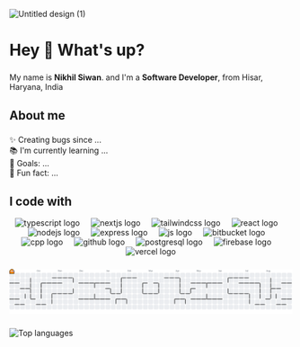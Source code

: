 ![Untitled design (1)](https://github.com/ThisisNikkk/ThisisNikkk/assets/113753784/77e6a39d-272e-4ddf-9b8c-0085d8b9cd2b)

<h1 align="left">Hey 👋 What's up?</h1>

###

<p align="left">My name is <b>Nikhil Siwan</b>. and I'm a <b>Software Developer</b>, from Hisar, Haryana, India</p>

###

<h2 align="left">About me</h2>

###

<p align="left">✨ Creating bugs since ...<br>📚 I'm currently learning ...<br>🎯 Goals: ...<br>🎲 Fun fact: ...</p>

###

<h2 align="left">I code with</h2>

<div align="center">
  <img src="https://skillicons.dev/icons?i=ts" height="60" alt="typescript logo"  />
  <img width="12" />
  <img src="https://skillicons.dev/icons?i=nextjs" height="60" alt="nextjs logo"  />
  <img width="12" />
  <img src="https://skillicons.dev/icons?i=tailwind" height="60" alt="tailwindcss logo"  />
  <img width="12" />
  <img src="https://skillicons.dev/icons?i=react" height="60" alt="react logo"  />
  <img width="12" />
  <img src="https://skillicons.dev/icons?i=nodejs" height="60" alt="nodejs logo"  />
  <img width="12" />
  <img src="https://skillicons.dev/icons?i=express" height="60" alt="express logo"  />
  <img width="12" />
  <img src="https://skillicons.dev/icons?i=js" height="60" alt="js logo"  />
  <img width="12" />
  <img src="https://skillicons.dev/icons?i=bitbucket" height="60" alt="bitbucket logo"  />
  <img width="12" />
  <img src="https://skillicons.dev/icons?i=cpp" height="60" alt="cpp logo"  />
  <img width="12" />
  <img src="https://skillicons.dev/icons?i=github" height="60" alt="github logo"  />
  <img width="12" />
  <img src="https://skillicons.dev/icons?i=postgresql" height="60" alt="postgresql logo"  />
  <img width="12" />
  <img src="https://skillicons.dev/icons?i=firebase" height="60" alt="firebase logo"  />
  <img width="12" />
  <img src="https://skillicons.dev/icons?i=vercel" height="60" alt="vercel logo"  />
</div>

###

<picture>
  <source media="(prefers-color-scheme: dark)" srcset="https://raw.githubusercontent.com/ThisisNikkk/ThisisNikkk/output/pacman-contribution-graph-dark.svg">
  <source media="(prefers-color-scheme: light)" srcset="https://raw.githubusercontent.com/ThisisNikkk/ThisisNikkk/output/pacman-contribution-graph.svg">
  <img alt="pacman contribution graph" src="https://raw.githubusercontent.com/ThisisNikkk/ThisisNikkk/output/pacman-contribution-graph.svg">
</picture>

###

###

<div align="left">
  <img 
  src="https://github-readme-stats.vercel.app/api/top-langs/?username=thisisnikkk&layout=compact&theme=transparent&langs_count=6&hide_border=true" 
  alt="Top languages" 
  width="500" 
  height="300" 
/>

</div>

###

